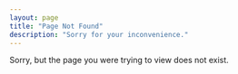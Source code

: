 ```yaml
---
layout: page
title: "Page Not Found"
description: "Sorry for your inconvenience."
---
```


Sorry, but the page you were trying to view does not exist.
